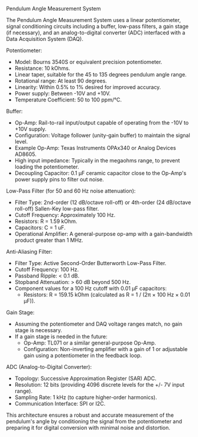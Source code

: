 Pendulum Angle Measurement System

The Pendulum Angle Measurement System uses a linear potentiometer, signal conditioning circuits including a buffer, low-pass filters, a gain stage (if necessary), and an analog-to-digital converter (ADC) interfaced with a Data Acquisition System (DAQ).

Potentiometer:
- Model: Bourns 3540S or equivalent precision potentiometer.
- Resistance: 10 kOhms.
- Linear taper, suitable for the 45 to 135 degrees pendulum angle range.
- Rotational range: At least 90 degrees.
- Linearity: Within 0.5% to 1% desired for improved accuracy.
- Power supply: Between -10V and +10V.
- Temperature Coefficient: 50 to 100 ppm/°C.

Buffer:
- Op-Amp: Rail-to-rail input/output capable of operating from the -10V to +10V supply.
- Configuration: Voltage follower (unity-gain buffer) to maintain the signal level.
- Example Op-Amp: Texas Instruments OPAx340 or Analog Devices AD8605.
- High input impedance: Typically in the megaohms range, to prevent loading the potentiometer.
- Decoupling Capacitor: 0.1 µF ceramic capacitor close to the Op-Amp's power supply pins to filter out noise.

Low-Pass Filter (for 50 and 60 Hz noise attenuation):
- Filter Type: 2nd-order (12 dB/octave roll-off) or 4th-order (24 dB/octave roll-off) Sallen-Key low-pass filter.
- Cutoff Frequency: Approximately 100 Hz.
- Resistors: R = 1.59 kOhm.
- Capacitors: C = 1 uF.
- Operational Amplifier: A general-purpose op-amp with a gain-bandwidth product greater than 1 MHz.

Anti-Aliasing Filter:
- Filter Type: Active Second-Order Butterworth Low-Pass Filter.
- Cutoff Frequency: 100 Hz.
- Passband Ripple: < 0.1 dB.
- Stopband Attenuation: > 60 dB beyond 500 Hz.
- Component values for a 100 Hz cutoff with 0.01 µF capacitors:
  - Resistors: R = 159.15 kOhm (calculated as R = 1 / (2π × 100 Hz × 0.01 µF)).

Gain Stage:
- Assuming the potentiometer and DAQ voltage ranges match, no gain stage is necessary.
- If a gain stage is needed in the future:
  - Op-Amp: TL071 or a similar general-purpose Op-Amp.
  - Configuration: Non-inverting amplifier with a gain of 1 or adjustable gain using a potentiometer in the feedback loop.

ADC (Analog-to-Digital Converter):
- Topology: Successive Approximation Register (SAR) ADC.
- Resolution: 12 bits (providing 4096 discrete levels for the +/- 7V input range).
- Sampling Rate: 1 kHz (to capture higher-order harmonics).
- Communication Interface: SPI or I2C.

This architecture ensures a robust and accurate measurement of the pendulum's angle by conditioning the signal from the potentiometer and preparing it for digital conversion with minimal noise and distortion.